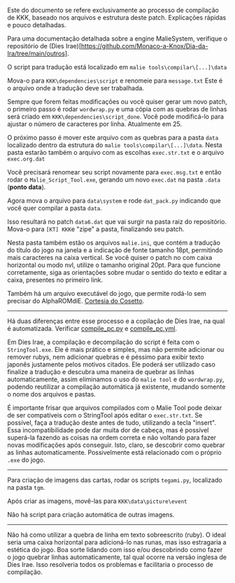 Este do documento se refere exclusivamente ao processo de compilação de KKK, baseado nos arquivos e estrutura deste patch.
Explicações rápidas e pouco detalhadas.

Para uma documentação detalhada sobre a engine MalieSystem, verifique o repositório de (Dies Irae)[https://github.com/Monaco-a-Knox/Dia-da-Ira/tree/main/outros].

O script para tradução está localizado em ```malie tools\compilar\[...]\data```

Mova-o para ```KKK\dependencies\script``` e renomeie para ```message.txt```
Este é o arquivo onde a tradução deve ser trabalhada.

Sempre que forem feitas modificações ou você quiser gerar um novo patch, o primeiro passo é rodar ```wordwrap.py``` e uma cópia com as quebras de linhas será criado em ```KKK\dependencies\script_done```.
Você pode modificá-lo para ajustar o número de caracteres por linha. Atualmente em 25.

O próximo passo é mover este arquivo com as quebras para a pasta ```data``` localizado dentro da estrutura do ```malie tools\compilar\[...]\data```.
Nesta pasta estarão também o arquivo com as escolhas ```exec.str.txt``` e o arquivo ```exec.org.dat```

Você precisará renomear seu script novamente para ```exec.msg.txt``` e então rodar o ```Malie_Script_Tool.exe```, gerando um novo ```exec.dat``` na pasta ```.data``` (**ponto data**).

Agora mova o arquivo para ```data\system``` e rode ```dat_pack.py``` indicando que você quer compilar a pasta ```data```.

Isso resultará no patch ```data6.dat``` que vai surgir na pasta raiz do repositório. Mova-o para ```[KT] KKK```e "zipe" a pasta, finalizando seu patch.

Nesta pasta também estão os arquivos ```malie.ini```, que contém a tradução do título do jogo na janela e a indicação de fonte tamanho 18pt, permitindo mais caracteres na caixa vertical.
Se você quiser o patch no com caixa horizontal ou modo nvl, utilize o tamanho original 20pt. Para que funcione corretamente, siga as orientações sobre mudar o sentido do texto e editar a caixa, presentes no primeiro link.

Também há um arquivo executável do jogo, que permite rodá-lo sem precisar do AlphaROMdiE. [Cortesia do Cosetto](https://github.com/Monaco-a-Knox/KKK/tree/main/%5BKT%5D%20KKK).

----

Há duas diferenças entre esse processo e a copilação de Dies Irae, na qual é automatizada. Verificar [compile_pc.py](https://github.com/Monaco-a-Knox/amantesamentes/blob/main/dependencies/compile_pc.py) e [compile_pc.yml](https://github.com/Monaco-a-Knox/amantesamentes/blob/main/.github/workflows/compile_pc.yml).

Em Dies Irae, a compilação e decompilação do script é feita com o ```StringTool.exe```. Ele é mais prático e simples, mas não permite adicionar ou remover rubys, nem adicionar quebras e é péssimo para exibir texto japonês justamente pelos motivos citados.
Ele poderá ser utilizado caso finalize a tradução e descubra uma maneira de quebrar as linhas automaticamente, assim eliminamos o uso do ```malie tool``` e do ```wordwrap.py```, podendo reutilizar a compilação automática já existente, mudando somente o nome dos arquivos e pastas.

É importante frisar que arquivos compilados com o Malie Tool pode deixar de ser compatíveis com o StringTool após editar o ```exec.str.txt```. Se possível, faça a tradução deste antes de tudo, utilizando a tecla "insert".
Essa incompatibilidade pode dar muita dor de cabeça, mas é possível superá-la fazendo as coisas na ordem correta e não voltando para fazer novas modificações após conseguir. Isto, claro, se descobrir como quebrar as linhas automaticamente. Possivelmente está relacionado com o próprio ```.exe``` do jogo.

----

Para criação de imagens das cartas, rodar os scripts ```tegami.py```, localizado na pasta ```tgm```.

Após criar as imagens, movê-las para ```KKK\data\picture\event```

Não há script para criação automática de outras imagens.

----

Não há como utilizar a quebra de linha em texto sobreescrito (ruby). O ideal seria uma caixa horizontal para adicioná-lo nas runas, mas isso estragaria a estética do jogo.
Boa sorte lidando com isso e/ou descobrindo como fazer o jogo quebrar linhas automaticamente, tal qual ocorre na versão inglesa de Dies Irae. Isso resolveria todos os problemas e facilitaria o processo de compilação.